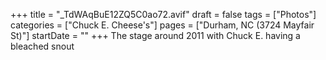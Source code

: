 +++
title = "_TdWAqBuE12ZQ5C0ao72.avif"
draft = false
tags = ["Photos"]
categories = ["Chuck E. Cheese's"]
pages = ["Durham, NC (3724 Mayfair St)"]
startDate = ""
+++
The stage around 2011 with Chuck E. having a bleached snout
